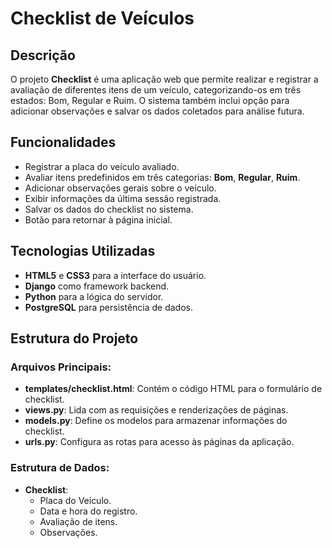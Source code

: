 # Checklist de Veículos

## Descrição

O projeto **Checklist** é uma aplicação web que permite realizar e registrar a avaliação de diferentes itens de um veículo, categorizando-os em três estados: Bom, Regular e Ruim. O sistema também inclui opção para adicionar observações e salvar os dados coletados para análise futura.

## Funcionalidades

- Registrar a placa do veículo avaliado.
- Avaliar itens predefinidos em três categorias: **Bom**, **Regular**, **Ruim**.
- Adicionar observações gerais sobre o veículo.
- Exibir informações da última sessão registrada.
- Salvar os dados do checklist no sistema.
- Botão para retornar à página inicial.

## Tecnologias Utilizadas

- **HTML5** e **CSS3** para a interface do usuário.
- **Django** como framework backend.
- **Python** para a lógica do servidor.
- **PostgreSQL** para persistência de dados.

## Estrutura do Projeto

### Arquivos Principais:

- **templates/checklist.html**: Contém o código HTML para o formulário de checklist.
- **views.py**: Lida com as requisições e renderizações de páginas.
- **models.py**: Define os modelos para armazenar informações do checklist.
- **urls.py**: Configura as rotas para acesso às páginas da aplicação.

### Estrutura de Dados:

- **Checklist**:
  - Placa do Veículo.
  - Data e hora do registro.
  - Avaliação de itens.
  - Observações.

